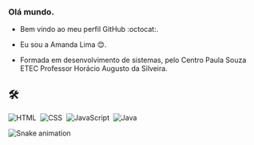  
   ### Olá mundo. 

- Bem vindo ao meu perfil GitHub  :octocat:.

- Eu sou a Amanda Lima 😊.

- Formada em desenvolvimento de sistemas, pelo Centro Paula Souza ETEC Professor Horácio Augusto da Silveira.

## 🛠

![HTML](https://img.shields.io/badge/-HTML-05122A?style=flat&logo=HTML5)&nbsp;
![CSS](https://img.shields.io/badge/-CSS-05122A?style=flat&logo=CSS3)&nbsp;
![JavaScript](https://img.shields.io/badge/-JS-05122A?style=flat&logo=JAVASCRIPT)&nbsp;
![Java](https://img.shields.io/badge/-JAVA-05122A?style=flat&logo=JAVA)&nbsp;


<div align ="center" >


</div>


</div>

![Snake animation](https://github.com/LimaAmanda/LimaAmanda/blob/output/github-contribution-grid-snake.svg)

